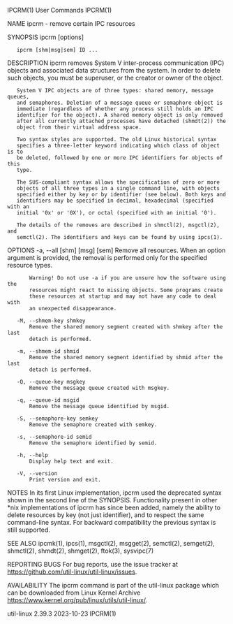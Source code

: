 IPCRM(1)                         User Commands                        IPCRM(1)

NAME
       ipcrm - remove certain IPC resources

SYNOPSIS
       ipcrm [options]

       ipcrm [shm|msg|sem] ID ...

DESCRIPTION
       ipcrm removes System V inter-process communication (IPC) objects and
       associated data structures from the system. In order to delete such
       objects, you must be superuser, or the creator or owner of the object.

       System V IPC objects are of three types: shared memory, message queues,
       and semaphores. Deletion of a message queue or semaphore object is
       immediate (regardless of whether any process still holds an IPC
       identifier for the object). A shared memory object is only removed
       after all currently attached processes have detached (shmdt(2)) the
       object from their virtual address space.

       Two syntax styles are supported. The old Linux historical syntax
       specifies a three-letter keyword indicating which class of object is to
       be deleted, followed by one or more IPC identifiers for objects of this
       type.

       The SUS-compliant syntax allows the specification of zero or more
       objects of all three types in a single command line, with objects
       specified either by key or by identifier (see below). Both keys and
       identifiers may be specified in decimal, hexadecimal (specified with an
       initial '0x' or '0X'), or octal (specified with an initial '0').

       The details of the removes are described in shmctl(2), msgctl(2), and
       semctl(2). The identifiers and keys can be found by using ipcs(1).

OPTIONS
       -a, --all [shm] [msg] [sem]
           Remove all resources. When an option argument is provided, the
           removal is performed only for the specified resource types.

           Warning! Do not use -a if you are unsure how the software using the
           resources might react to missing objects. Some programs create
           these resources at startup and may not have any code to deal with
           an unexpected disappearance.

       -M, --shmem-key shmkey
           Remove the shared memory segment created with shmkey after the last
           detach is performed.

       -m, --shmem-id shmid
           Remove the shared memory segment identified by shmid after the last
           detach is performed.

       -Q, --queue-key msgkey
           Remove the message queue created with msgkey.

       -q, --queue-id msgid
           Remove the message queue identified by msgid.

       -S, --semaphore-key semkey
           Remove the semaphore created with semkey.

       -s, --semaphore-id semid
           Remove the semaphore identified by semid.

       -h, --help
           Display help text and exit.

       -V, --version
           Print version and exit.

NOTES
       In its first Linux implementation, ipcrm used the deprecated syntax
       shown in the second line of the SYNOPSIS. Functionality present in
       other *nix implementations of ipcrm has since been added, namely the
       ability to delete resources by key (not just identifier), and to
       respect the same command-line syntax. For backward compatibility the
       previous syntax is still supported.

SEE ALSO
       ipcmk(1), ipcs(1), msgctl(2), msgget(2), semctl(2), semget(2),
       shmctl(2), shmdt(2), shmget(2), ftok(3), sysvipc(7)

REPORTING BUGS
       For bug reports, use the issue tracker at
       https://github.com/util-linux/util-linux/issues.

AVAILABILITY
       The ipcrm command is part of the util-linux package which can be
       downloaded from Linux Kernel Archive
       <https://www.kernel.org/pub/linux/utils/util-linux/>.

util-linux 2.39.3                 2023-10-23                          IPCRM(1)
